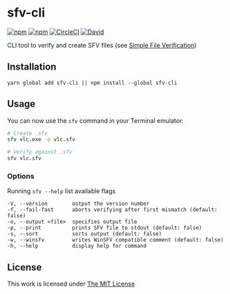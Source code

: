 # sfv-cli

[![npm](https://flat.badgen.net/npm/license/sfv-cli)](https://www.npmjs.org/package/sfv-cli)
[![npm](https://flat.badgen.net/npm/v/sfv-cli)](https://www.npmjs.org/package/sfv-cli)
[![CircleCI](https://flat.badgen.net/circleci/github/idleberg/node-sfv-cli)](https://circleci.com/gh/idleberg/node-sfv-cli)
[![David](https://flat.badgen.net/david/dep/idleberg/node-sfv-cli)](https://david-dm.org/idleberg/node-sfv-cli)

CLI tool to verify and create SFV files (see [Simple File Verification](https://www.wikiwand.com/en/Simple_file_verification))

## Installation

`yarn global add sfv-cli || npm install --global sfv-cli`

## Usage

You can now use the `sfv` command in your Terminal emulator:

```sh
# Create .sfv
sfv vlc.exe -o vlc.sfv

# Verify against .sfv
sfv vlc.sfv
```

### Options

Running `sfv --help` list available flags

```
-V, --version        output the version number
-f, --fail-fast      aborts verifying after first mismatch (default: false)
-o, --output <file>  specifies output file
-p, --print          prints SFV file to stdout (default: false)
-s, --sort           sorts output (default: false)
-w, --winsfv         writes WinSFV compatible comment (default: false)
-h, --help           display help for command
```

## License

This work is licensed under [The MIT License](https://opensource.org/licenses/MIT)
